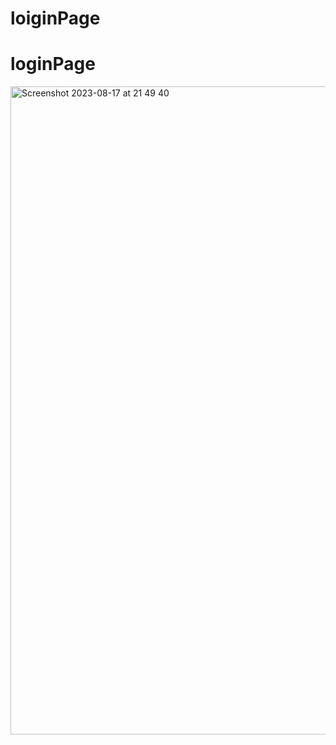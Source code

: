 # loiginPage
# loginPage
<img width="1037" alt="Screenshot 2023-08-17 at 21 49 40" src="https://github.com/lucatron/loginPage/assets/5825516/ed60b211-ab1f-4912-9505-5b33ac19ce4c">
